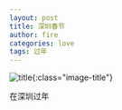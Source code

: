 ```yaml
---
layout: post
title: 深圳春节
author: fire
categories: love 
tags: 过年
---
```


![title](https://image.sideproject.cn/titlex/title_017.jpg){:class="image-title"}

在深圳过年